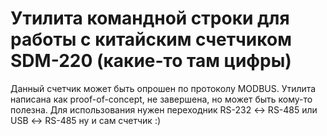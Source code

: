 # Утилита командной строки для работы с китайским счетчиком SDM-220 (какие-то там цифры)

Данный счетчик может быть опрошен по протоколу MODBUS. Утилита написана как proof-of-concept, не завершена, но может быть кому-то полезна. Для использования нужен переходник RS-232 ↔ RS-485 или USB ↔ RS-485 ну и сам счетчик :) 
